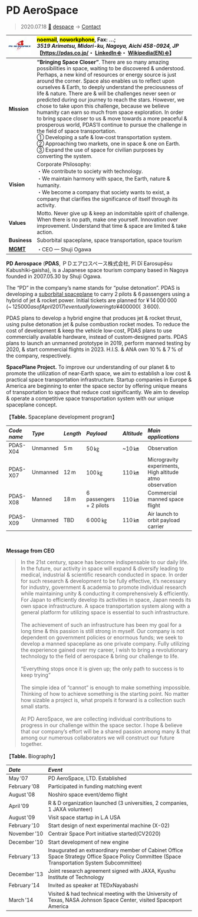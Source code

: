 # PD AeroSpace
> 2020.07.18 [🚀](../../index/index.md) [despace](../index.md) → [Contact](../contact.md)

|[![](../f/contact/p/pd_aerospace_logo1_thumb.webp)](../f/contact/p/pd_aerospace_logo1.png)|<mark>noemail</mark>, <mark>noworkphone</mark>, Fax: …;<br> *3519 Arimatsu, Midori-ku, Nagoya, Aichi 458-0924, JP*<br> 【<https://pdas.co.jp/>・ [LinkedIn ⎆](https://www.linkedin.com/company/pd-aerospace-ltd./)・ [Wikipedia(EN) ⎆](https://en.wikipedia.org/wiki/PD_AeroSpace)】|
|:--|:--|
|**Mission**|**“Bringing Space Closer”**. There are so many amazing possibilities in space, waiting to be discovered & understood. Perhaps, a new kind of resources or energy source is just around the corner. Space also enables us to reflect upon ourselves & Earth, to deeply understand the preciousness of life & nature. There are & will be challenges never seen or predicted during our journey to reach the stars. However, we chose to take upon this challenge, because we believe humanity can earn so much from space exploration. In order to bring space closer to us & move towards a more peaceful & prosperous world, PDAS’ll continue to pursue the challenge in the field of space transportation.<br> ➀ Developing a safe & low‑cost transportation system.<br> ➁ Approaching two markets, one in space & one on Earth.<br> ➂ Expand the use of space for civilian purposes by converting the system.|
|**Vision**|Corporate Philosophy:<br> ・We contribute to society with technology.<br> ・We maintain harmony with space, the Earth, nature & humanity.<br> ・We become a company that society wants to exist, a company that clarifies the significance of itself through its activity.|
|**Values**|Motto. Never give up & keep an indomitable spirit of challenge. When there is no path, make one yourself. Innovation over improvement. Understand that time & space are limited & take action.|
|**Business**|Suborbital spaceplane, space transportation, space tourism|
|**[MGMT](../mgmt.md)**|・CEO — Shuji Ogawa|

**PD Aerospace** (**PDAS**, ＰＤエアロスペース株式会社, Pī Dī Earosupēsu Kabushiki‑gaisha), is a Japanese space tourism company based in Nagoya founded in 2007.05.30 by Shuji Ogawa.

The “PD” in the company’s name stands for “pulse detonation”. PDAS is developing a [suborbital spaceplane](../sc.md) to carry 2 pilots & 6 passengers using a hybrid of jet & rocket power. Initial tickets are planned for ¥ 14 000 000 (~ $ 125 000 as of April 2017) eventually lowering to ¥ 400 000 (~ $ 3 600).

PDAS plans to develop a hybrid engine that produces jet & rocket thrust, using pulse detonation jet & pulse combustion rocket modes. To reduce the cost of development & keep the vehicle low‑cost, PDAS plans to use commercially available hardware, instead of custom‑designed parts. PDAS plans to launch an unmanned prototype in 2019, perform manned testing by 2020, & start commercial flights in 2023. H.I.S. & ANA own 10 % & 7 % of the company, respectively.

**SpacePlane Project.** To improve our understanding of our planet & to promote the utilization of near‑Earth space, we aim to establish a low cost & practical space transportation infrastructure. Startup companies in Europe & America are beginning to enter the space sector by offering unique means of transportation to space that reduce cost significantly. We aim to develop & operate a competitive space transportation system with our unique spaceplane concept.

【**Table.** Spaceplane development program】

|*Code name*|*Type*|*Length*|*Payload*|*Altitude*|*Main applications*|
|:--|:--|:--|:--|:--|:--|
|PDAS-X04|Unmanned|5 m|50 ㎏|~10 ㎞|Observation|
|PDAS-X07|Unmanned|12 m|100 ㎏|110 ㎞|Microgravity experiments, High altitude atmo observation|
|PDAS-X08|Manned|18 m|6 passengers + 2 pilots|110 ㎞|Commercial manned space flight|
|PDAS-X09|Unmanned|TBD|6 000 ㎏|110 ㎞|Air launch to orbit payload carrier|

<p style="page-break-after:always"> </p>

**Message from CEO**

> In the 21st century, space has become indispensable to our daily life.<br> In the future, our activity in space will expand & diversify leading to medical, industrial & scientific research conducted in space. In order for such research & development to be fully effective, it’s necessary for industry, government & academia to promote individual research while maintaining unity & conducting it comprehensively & efficiently. For Japan to efficiently develop its activities in space, Japan needs its own space infrastructure. A space transportation system along with a general platform for utilizing space is essential to such infrastructure.<br><br> The achievement of such an infrastructure has been my goal for a long time & this passion is still strong in myself. Our company is not dependent on government policies or enormous funds; we seek to develop a manned spaceplane as one private company. Fully utilizing the experience gained over my career, I wish to bring a revolutionary technology to the field of aerospace & bring our challenge to life.<br><br> “Everything stops once it is given up; the only path to success is to keep trying”<br><br> The simple idea of “cannot” is enough to make something impossible. Thinking of how to achieve something is the starting point. No matter how sizable a project is, what propels it forward is a collection such small starts.<br><br> At PD AeroSpace, we are collecting individual contributions to progress in our challenge within the space sector. I hope & believe that our company’s effort will be a shared passion among many & that among our numerous collaborators we will construct our future together.

【**Table.** Biography】

|*Date*|*Event*|
|:--|:--|
|May ’07|PD AeroSpace, LTD. Established|
|February ’08|Participated in funding matching event|
|August ’08|Noshiro space event/demo flight|
|April ’09|R & D organization launched (3 universities, 2 companies, 1 JAXA volunteer)|
|August ’09|Visit space startup in L.A USA|
|February ’10|Start design of next experimental machine (X-02)|
|November ’10|Centrair Space Port initiative started(CV2020)|
|December ’10|Start development of new engine|
|February ’13|Inaugurated an extraordinary member of Cabinet Office Space Strategy Office Space Policy Committee (Space Transportation System Subcommittee)|
|December ’13|Joint research agreement signed with JAXA, Kyushu Institute of Technology|
|February ’14|Invited as speaker at TEDxNayabashi|
|March ’14|Visited & had technical meeting with the University of Texas, NASA Johnson Space Center, visited Spaceport America|
